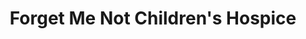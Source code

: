 ---
title: "Forget Me Not Children's Hospice"
url: /huddersfield/forget-me-not-childrens-hospice/
shop: Gebrauchtwaren
---